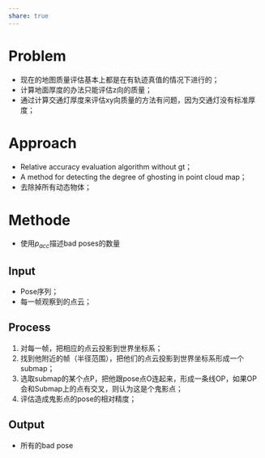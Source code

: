 ```yaml
---
share: true
---
```


# Problem

- 现在的地图质量评估基本上都是在有轨迹真值的情况下进行的；
- 计算地面厚度的办法只能评估z向的质量；
- 通过计算交通灯厚度来评估xy向质量的方法有问题，因为交通灯没有标准厚度；

# Approach

- Relative accuracy evaluation algorithm without gt；
- A method for detecting the degree of ghosting in point cloud map；
- 去除掉所有动态物体；

# Methode

- 使用$p_{acc}$描述bad poses的数量

## Input

- Pose序列；
- 每一帧观察到的点云；

## Process

1. 对每一帧，把相应的点云投影到世界坐标系；
2. 找到他附近的帧（半径范围），把他们的点云投影到世界坐标系形成一个submap；
3. 选取submap的某个点P，把他跟pose点O连起来，形成一条线OP，如果OP会和Submap上的点有交叉，则认为这是个鬼影点；
4. 评估造成鬼影点的pose的相对精度；

## Output

- 所有的bad pose